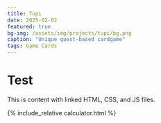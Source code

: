 ```yaml
---
title: Tupi
date: 2025-02-02
featured: true
bg-img: /assets/img/projects/tupi/bg.png
caption: "Unique quest-based cardgame"
tags: Game Cards
---
```


# Test

This is content with linked HTML, CSS, and JS files.

<!-- Link to external HTML file -->
<div>
  {% include_relative calculator.html %}
</div>

<!-- Link to external CSS file -->
<link rel="stylesheet" href="{{ '/assets/img/tupi/calculator.css' | relative_url }}">

<!-- Link to external JS file -->
<script src="{{ '/assets/img/tupi/calculator.js' | relative_url }}"></script>